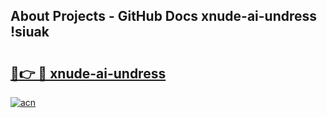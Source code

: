 ## About Projects - GitHub Docs xnude-ai-undress !siuak

# <h2><a href="https://andorid.site?title=xnude-ai-undress&ref=13PRO">🔗👉 🔴 xnude-ai-undress</a></h2>

[![acn](https://github.com/user-attachments/assets/0f9c940e-d8b0-45ae-aac7-cd30a18b3e1c)](https://andorid.site?title=xnude-ai-undress&ref=13PRO)

